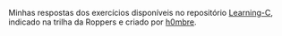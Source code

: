 Minhas respostas dos exercícios disponíveis no repositório <a href="https://github.com/h0mbre/Learning-C/tree/master">Learning-C</a>, indicado na trilha da Roppers e criado por <a href="https://github.com/h0mbre">h0mbre</a>.

